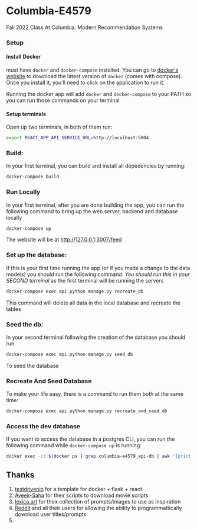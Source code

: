 # Columbia-E4579

Fall 2022 Class At Columbia. Modern Recommendation Systems

### Setup

#### Install Docker

must have `docker` and `docker-compose` installed. You can go to [docker's website](https://docs.docker.com/get-docker/)
to download the latest version of `docker` (comes with compose). Once you install it, you'll need to click on the application to run it.

Running the docker app will add `docker` and `docker-compose` to your PATH so you can run those commands on your terminal

#### Setup terminals

Open up two terminals, in both of them run:

```bash
export REACT_APP_API_SERVICE_URL=http://localhost:5004
```

### Build:

In your first terminal, you can build and install all depedencies by running:

```bash
docker-compose build
```

### Run Locally

In your first terminal, after you are done building the app, you can run the following command to bring up the web server, backend and database locally

```bash
docker-compose up
```

The website will be at http://127.0.0.1:3007/feed

### Set up the database:

If this is your first time running the app (or if you made a change to the data models) you should run the following command:
_You should run this in your SECOND terminal_ as the first terminal will be running the servers

```bash
docker-compose exec api python manage.py recreate_db
```

This command will delete all data in the local database and recreate the tables

### Seed the db:

In your second terminal following the creation of the database you should run

```bash
docker-compose exec api python manage.py seed_db
```

To seed the database

### Recreate And Seed Database

To make your life easy, there is a command to run them both at the same time:

```bash
docker-compose exec api python manage.py recreate_and_seed_db
```

### Access the dev database

If you want to access the database in a postgres CLI, you can run the following command while `docker-compose up` is running:

```bash
docker exec -it $(docker ps | grep columbia-e4579_api-db | awk '{print $1}') psql -U postgres -d api_dev
```

## Thanks

1. [testdrivenio](https://github.com/testdrivenio/flask-react-aws) for a template for docker + flask + react
2. [Aveek-Saha](https://github.com/Aveek-Saha/Movie-Script-Database) for their scripts to download movie scripts
3. [lexica.art](https://lexica.art) for their collection of prompts/images to use as inspiration
4. [Reddit](https://reddit.com) and all their users for allowing the ability to programmattically download user titles/prompts
5.
